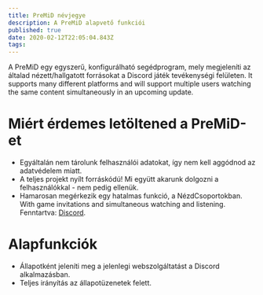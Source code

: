 ```yaml
---
title: PreMiD névjegye
description: A PreMiD alapvető funkciói
published: true
date: 2020-02-12T22:05:04.843Z
tags:
---
```


A PreMiD egy egyszerű, konfigurálható segédprogram, mely megjeleníti az általad nézett/hallgatott forrásokat a Discord játék tevékenységi felületen. It supports many different platforms and will support multiple users watching the same content simultaneously in an upcoming update.

# Miért érdemes letöltened a PreMiD-et
- Egyáltalán nem tárolunk felhasználói adatokat, így nem kell aggódnod az adatvédelem miatt.
- A teljes projekt nyílt forráskódú! Mi együtt akarunk dolgozni a felhasználókkal - nem pedig ellenük.
- Hamarosan megérkezik egy hatalmas funkció, a NézdCsoportokban. With game invitations and simultaneous watching and listening. Fenntartva: [Discord](https://discordapp.com/).

# Alapfunkciók
- Állapotként jeleníti meg a jelenlegi webszolgáltatást a Discord alkalmazásban.
- Teljes irányítás az állapotüzenetek felett.